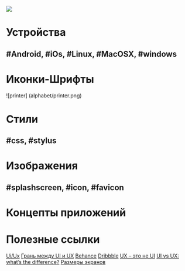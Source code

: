 ![](https://cloud.githubusercontent.com/assets/147170/2811105/08f66492-ce06-11e3-8d00-49fda38c242f.png)

# Устройства 

## #Android, #iOs, #Linux, #MacOSX, #windows

# Иконки-Шрифты 

![printer] (alphabet/printer.png)


# Стили 
## #css, #stylus

# Изображения 
## #splashscreen, #icon, #favicon

# Концепты приложений

# Полезные ссылки

[Ui/Ux](http://www.kasper.by/help/chto-takoe-ux-i-ui-dizain/)
[Грань между UI и UX](http://habrahabr.ru/post/190840/)
[Behance](https://www.behance.net/)
[Dribbble](https://dribbble.com/)
[UX – это не UI](http://www.cmsmagazine.ru/library/items/usability/ux-is-not-ui/)
[UI vs UX: what’s the difference?](http://www.webdesignerdepot.com/2012/06/ui-vs-ux-whats-the-difference/)
[Размеры экранов](http://habrahabr.ru/post/169141/)
